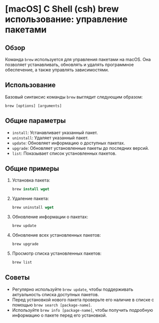 # [macOS] C Shell (csh) brew использование: управление пакетами

## Обзор
Команда `brew` используется для управления пакетами на macOS. Она позволяет устанавливать, обновлять и удалять программное обеспечение, а также управлять зависимостями.

## Использование
Базовый синтаксис команды `brew` выглядит следующим образом:

```
brew [options] [arguments]
```

## Общие параметры
- `install`: Устанавливает указанный пакет.
- `uninstall`: Удаляет указанный пакет.
- `update`: Обновляет информацию о доступных пакетах.
- `upgrade`: Обновляет установленные пакеты до последних версий.
- `list`: Показывает список установленных пакетов.

## Общие примеры
1. Установка пакета:
   ```csh
   brew install wget
   ```

2. Удаление пакета:
   ```csh
   brew uninstall wget
   ```

3. Обновление информации о пакетах:
   ```csh
   brew update
   ```

4. Обновление всех установленных пакетов:
   ```csh
   brew upgrade
   ```

5. Просмотр списка установленных пакетов:
   ```csh
   brew list
   ```

## Советы
- Регулярно используйте `brew update`, чтобы поддерживать актуальность списка доступных пакетов.
- Перед установкой нового пакета проверьте его наличие в списке с помощью `brew search [package-name]`.
- Используйте `brew info [package-name]`, чтобы получить подробную информацию о пакете перед его установкой.